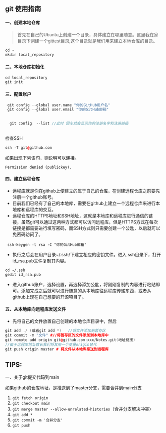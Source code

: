 ## git 使用指南

#### 一、创建本地仓库

> 首先在自己的Ubuntu上创建一个目录，具体建立在哪里随意。这里我在家目录下创建一个gittest目录,这个目录就是我们用来建立本地仓库的目录。

```c++
cd ~
mkdir local_repository
```



#### 二、本地仓库初始化

```cpp
cd local_repository
git init
```

 

#### 三、配置账户

```C++
 git config --global user.name "你的GitHub用户名"
 git config --global user.email "你的GitHub邮箱"
  
 
  git config  --list //此时 回车就会显示你的注册名字和注册邮箱
     
```

检查SSH

```cpp
ssh -T git@github.com
```

如果出现下列语句，则说明可以连接。

```
Permission denied (publickey).
```



#### 四、建立远程仓库

- 远程库就是你在github上便建立的属于自己的仓库，在创建远程仓库之前要先注册一个github账号。
- 目前我们已经有了自己的本地库，需要在github上建立一个远程仓库来进行本地库和远程库的交互。
- 远程仓库的HTTPS地址和SSH地址，这就是本地库和远程库进行通信的链接，虽然git可以通过这两种方式都可以访问远程库，但是HTTPS方式在每次链接是都需要进行填写密码，而SSH方式则只需要创建一个公匙，以后就可以免密码访问了。

```
 ssh-keygen -t rsa -C "你的GitHub邮箱"
```

- 执行之后会在用户目录~/.ssh/下建立相应的密钥文件。进入.ssh目录下，打开id_rsa.pub文件复制其内容。

```
cd ~/.ssh
gedit id_rsa.pub
```

- 进入github账户，选择设置，再选择添加公匙，将刚刚复制的内容进行粘贴即可。添加完成之后就可以进行随意的从本地库往远程库传递东西，或者从github上现在自己想要的开源项目了。



#### 五、从本地库向远程库发送文件

- 先将自己的文件放置自己创建的本地仓库目录中，然后

```C++
git add ./ (或者git add *)   //将文件添加到暂存区
git commit -m "文件" #//将暂存区的文件添加到本地库中
git remote add origin git@github.com:xxx/Notes.git(地址链接)  
//由于远程库地址教长我们将其用一个变量origin替代
git push origin master # 将文件从本地库推送到远程库
```



## TIPS:

一、关于git提交代码到main

如果github的仓库地址，是推送到了master分支，需要合并到main分支

1. `git fetch origin`
2. `git checkout main`
3. `git merge master --allow-unrelated-histories`（合并分支解决冲突）
4. `git add *`
5. `git commit -m '合并分支'`
6. `git push`

